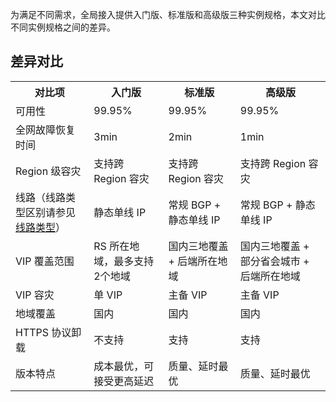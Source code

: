 为满足不同需求，全局接入提供入门版、标准版和高级版三种实例规格，本文对比不同实例规格之间的差异。

## 差异对比
<table>
<tbody>
<tr>
<th>对比项</th><th>入门版</th><th>标准版</th><th>高级版</th>
</tr>
<tr>
<td>可用性</td><td>99.95%</td><td>99.95%</td><td>99.95%</td>
</tr>
<tr>
<td>全网故障恢复时间</td><td>3min</td><td>2min</td><td>1min</td>
</tr>
<tr>
<td>Region 级容灾</td><td>支持跨 Region 容灾</td><td>支持跨 Region 容灾</td><td>支持跨 Region 容灾</td>
</tr>
<tr>
<td>线路（线路类型区别请参见 <a href="https://cloud.tencent.com/document/product/1199/41646#ip-type">线路类型</a>）</td><td>静态单线 IP</td><td>常规 BGP + 静态单线 IP</td><td>常规 BGP + 静态单线 IP</td>
</tr>
<tr>
<td>VIP 覆盖范围</td><td>RS 所在地域，最多支持2个地域</td><td>国内三地覆盖 + 后端所在地域</td><td>国内三地覆盖 + 部分省会城市 + 后端所在地域</td>
</tr>
<tr>
<td>VIP 容灾</td><td>单 VIP</td><td>主备 VIP</td><td>主备 VIP</td>
</tr>
<tr>
<td>地域覆盖</td><td>国内</td><td>国内</td><td>国内</td>
</tr>
<tr>
<td>HTTPS 协议卸载</td><td>不支持</td><td>支持</td><td>支持</td>
</tr>
<tr>
<td>版本特点</td><td>成本最优，可接受更高延迟</td><td>质量、延时最优</td><td>质量、延时最优</td>
</tr>
</tbody>
</table>
